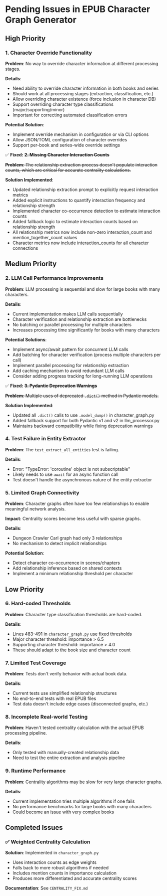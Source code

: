 # Pending Issues in EPUB Character Graph Generator

## High Priority

### 1. Character Override Functionality

**Problem**: No way to override character information at different processing stages.

**Details**:
- Need ability to override character information in both books and series
- Should work at all processing stages (extraction, classification, etc.)
- Allow overriding character existence (force inclusion in character DB)
- Support overriding character type classifications (major/supporting/minor)
- Important for correcting automated classification errors

**Potential Solution**:
- Implement override mechanism in configuration or via CLI options
- Allow JSON/TOML configuration of character overrides
- Support per-book and series-wide override settings

✅ **Fixed:** ~~**2. Missing Character Interaction Counts**~~

~~**Problem**: The relationship extraction process doesn't populate interaction counts, which are critical for accurate centrality calculations.~~

**Solution Implemented**:
- Updated relationship extraction prompt to explicitly request interaction metrics
- Added explicit instructions to quantify interaction frequency and relationship strength
- Implemented character co-occurrence detection to estimate interaction counts 
- Added fallback logic to estimate interaction counts based on relationship strength
- All relationship metrics now include non-zero interaction_count and mention_together_count values
- Character metrics now include interaction_counts for all character connections

## Medium Priority

### 2. LLM Call Performance Improvements

**Problem**: LLM processing is sequential and slow for large books with many characters.

**Details**:
- Current implementation makes LLM calls sequentially
- Character verification and relationship extraction are bottlenecks
- No batching or parallel processing for multiple characters
- Increases processing time significantly for books with many characters

**Potential Solutions**:
- Implement async/await pattern for concurrent LLM calls
- Add batching for character verification (process multiple characters per call)
- Implement parallel processing for relationship extraction
- Add caching mechanism to avoid redundant LLM calls
- Consider adding progress tracking for long-running LLM operations

✅ **Fixed:** ~~**3. Pydantic Deprecation Warnings**~~

~~**Problem**: Multiple uses of deprecated `.dict()` method in Pydantic models.~~

**Solution Implemented**:
- Updated all `.dict()` calls to use `.model_dump()` in character_graph.py
- Added fallback support for both Pydantic v1 and v2 in llm_processor.py
- Maintains backward compatibility while fixing deprecation warnings

### 4. Test Failure in Entity Extractor

**Problem**: The `test_extract_all_entities` test is failing.

**Details**:
- Error: "TypeError: 'coroutine' object is not subscriptable"
- Likely needs to use `await` for an async function call
- Test doesn't handle the asynchronous nature of the entity extractor

### 5. Limited Graph Connectivity

**Problem**: Character graphs often have too few relationships to enable meaningful network analysis.

**Impact**: Centrality scores become less useful with sparse graphs.

**Details**:
- Dungeon Crawler Carl graph had only 3 relationships
- No mechanism to detect implicit relationships

**Potential Solution**:
- Detect character co-occurrence in scenes/chapters
- Add relationship inference based on shared contexts
- Implement a minimum relationship threshold per character

## Low Priority

### 6. Hard-coded Thresholds

**Problem**: Character type classification thresholds are hard-coded.

**Details**:
- Lines 483-491 in `character_graph.py` use fixed thresholds
- Major character threshold: importance > 6.5
- Supporting character threshold: importance > 4.0
- These should adapt to the book size and character count

### 7. Limited Test Coverage

**Problem**: Tests don't verify behavior with actual book data.

**Details**:
- Current tests use simplified relationship structures
- No end-to-end tests with real EPUB files
- Test data doesn't include edge cases (disconnected graphs, etc.)

### 8. Incomplete Real-world Testing

**Problem**: Haven't tested centrality calculation with the actual EPUB processing pipeline.

**Details**:
- Only tested with manually-created relationship data
- Need to test the entire extraction and analysis pipeline

### 9. Runtime Performance

**Problem**: Centrality algorithms may be slow for very large character graphs.

**Details**:
- Current implementation tries multiple algorithms if one fails
- No performance benchmarks for large books with many characters
- Could become an issue with very complex books

## Completed Issues

### ✅ Weighted Centrality Calculation

**Solution**: Implemented in `character_graph.py`
- Uses interaction counts as edge weights
- Falls back to more robust algorithms if needed
- Includes mention counts in importance calculation
- Produces more differentiated and accurate centrality scores

**Documentation**: See `CENTRALITY_FIX.md`